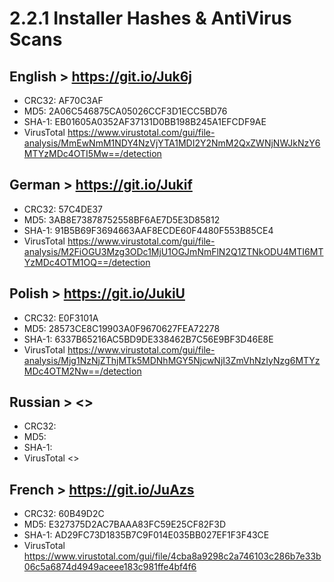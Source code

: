 # 2.2.1 Installer Hashes & AntiVirus Scans 

## English > <https://git.io/Juk6j>
  - CRC32: AF70C3AF
  - MD5: 2A06C546875CA05026CCF3D1ECC5BD76
  - SHA-1: EB01605A0352AF37131D0BB198B245A1EFCDF9AE
  - VirusTotal <https://www.virustotal.com/gui/file-analysis/MmEwNmM1NDY4NzVjYTA1MDI2Y2NmM2QxZWNjNWJkNzY6MTYzMDc4OTI5Mw==/detection>
## German > <https://git.io/Jukif>
  - CRC32: 57C4DE37
  - MD5: 3AB8E73878752558BF6AE7D5E3D85812
  - SHA-1: 91B5B69F3694663AAF8ECDE60F4480F553B85CE4
  - VirusTotal <https://www.virustotal.com/gui/file-analysis/M2FiOGU3Mzg3ODc1MjU1OGJmNmFlN2Q1ZTNkODU4MTI6MTYzMDc4OTM1OQ==/detection>
## Polish > <https://git.io/JukiU>
  - CRC32: E0F3101A
  - MD5: 28573CE8C19903A0F9670627FEA72278
  - SHA-1: 6337B65216AC5BD9DE338462B7C56E9BF3D46E8E
  - VirusTotal <https://www.virustotal.com/gui/file-analysis/Mjg1NzNjZThjMTk5MDNhMGY5NjcwNjI3ZmVhNzIyNzg6MTYzMDc4OTM2Nw==/detection>
## Russian > <>
  - CRC32: 
  - MD5: 
  - SHA-1: 
  - VirusTotal <>
## French > <https://git.io/JuAzs>
  - CRC32: 60B49D2C
  - MD5: E327375D2AC7BAAA83FC59E25CF82F3D
  - SHA-1: AD29FC73D1835B7C9F014E035BB027EF1F3F43CE
  - VirusTotal <https://www.virustotal.com/gui/file/4cba8a9298c2a746103c286b7e33b06c5a6874d4949aceee183c981ffe4bf4f6>
